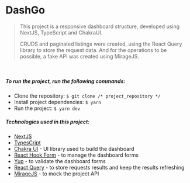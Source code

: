 # DashGo

> This project is a responsive dashboard structure, developed using NextJS, TypeScript and ChakraUI.
> 
> CRUDS and paginated listings were created, using the React Query library to store the request data.
> And for the operations to be possible, a fake API was created using MirageJS.

<br />

##### To run the project, run the following commands:
* Clone the repository: ```$ git clone /* project_repository */ ```
* Install project dependencies: ```$ yarn```
* Run the project: ```$ yarn dev```

##### Technologies used in this project:
* [NextJS](https://nextjs.org)
* [TypesCript](https://www.typescriptlang.org)
* [Chakra UI](https://chakra-ui.com) - UI library used to build the dashboard
* [React Hook Form](https://react-hook-form.com/) - to manage the dashboard forms
* [Yup](https://github.com/jquense/yup) - to validate the dashboard forms
* [React Query](https://react-query.tanstack.com) - to store requests results and keep the results refreshing
* [MirageJS](https://miragejs.com) - to mock the project API
